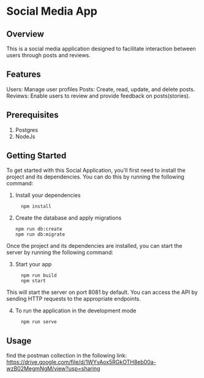 # Social Media App

## Overview

This is a social media application designed to facilitate interaction between users through posts and reviews.

## Features

Users: Manage user profiles
Posts: Create, read, update, and delete posts.
Reviews: Enable users to review and provide feedback on posts(stories).

## Prerequisites

1. Postgres
2. NodeJs

## Getting Started

To get started with this Social Application, you'll first need to install the project and its dependencies. You can do this by running the following command:


1. Install your dependencies

    ```
      npm install
    ```
2. Create the database and apply migrations

    ```
    npm run db:create
    npm run db:migrate
    ```

Once the project and its dependencies are installed, you can start the server by running the following command:

3. Start your app

    ```
      npm run build
      npm start
    ```
This will start the server on port 8081 by default. You can access the API by sending HTTP requests to the appropriate endpoints.

4. To run the application in the development mode

    ```
      npm run serve 
    ``` 

## Usage

find the postman collection in the following link: https://drive.google.com/file/d/1WYvAox5RGkOTH8eb00a-wzB02MegmNgM/view?usp=sharing